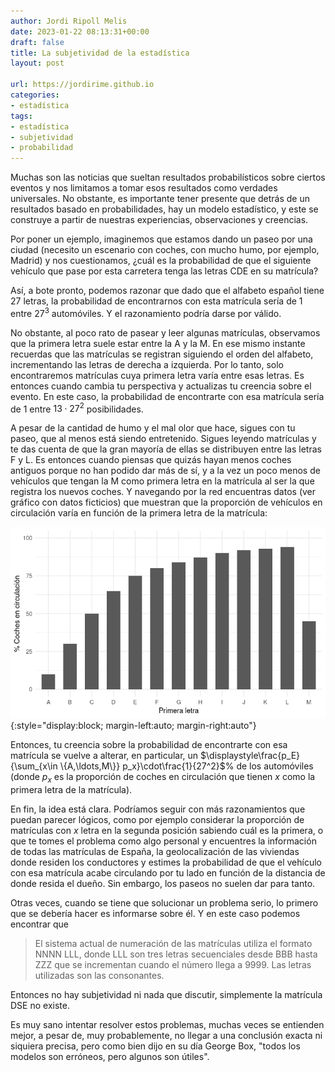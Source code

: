 ```yaml
---
author: Jordi Ripoll Melis
date: 2023-01-22 08:13:31+00:00
draft: false
title: La subjetividad de la estadística
layout: post

url: https://jordirime.github.io
categories:
- estadística
tags:
- estadística
- subjetividad
- probabilidad
---
```

Muchas son las noticias que sueltan resultados probabilísticos sobre ciertos eventos y nos limitamos a tomar esos resultados como verdades universales. No obstante, es importante tener presente que detrás de un resultados basado en probabilidades, hay un modelo estadístico, y este se construye a partir de nuestras experiencias, observaciones y creencias.

Por poner un ejemplo, imaginemos que estamos dando un paseo por una ciudad (necesito un escenario con coches, con mucho humo, por ejemplo, Madrid) y nos cuestionamos, ¿cuál es la probabilidad de que el siguiente vehículo que pase por esta carretera tenga las letras CDE en su matrícula?

Así, a bote pronto, podemos razonar que dado que el alfabeto español tiene 27 letras, la probabilidad de encontrarnos con esta matrícula sería de 1 entre $27^3$ automóviles. Y el razonamiento podría darse por válido.

No obstante, al poco rato de pasear y leer algunas matrículas, observamos que la primera letra suele estar entre la A y la M. En ese mismo instante recuerdas que las matrículas se registran siguiendo el orden del alfabeto, incrementando las letras de derecha a izquierda. Por lo tanto, solo encontraremos matrículas cuya primera letra varía entre esas letras. Es entonces cuando cambia tu perspectiva y actualizas tu creencia sobre el evento. En este caso, la probabilidad de encontrarte con esa matrícula sería de 1 entre $13\cdot27^2$ posibilidades.

A pesar de la cantidad de humo y el mal olor que hace, sigues con tu paseo, que al menos está siendo entretenido. Sigues leyendo matrículas y te das cuenta de que la gran mayoría de ellas se distribuyen entre las letras F y L. Es entonces cuando piensas que quizás hayan menos coches antiguos porque no han podido dar más de sí, y a la vez un poco menos de vehículos que tengan la M como primera letra en la matrícula al ser la que registra los nuevos coches. Y navegando por la red encuentras datos (ver gráfico con datos ficticios) que muestran que la proporción de vehículos en circulación varía en función de la primera letra de la matrícula:

![Distribución de coches en circulación según la primera letra de la matrícula](/assets/img/distribucion_coches.jpg){:style="display:block; margin-left:auto; margin-right:auto"}

Entonces, tu creencia sobre la probabilidad de encontrarte con esa matrícula se vuelve a alterar, en particular, un $\displaystyle\frac{p_E}{\sum_{x\in \{A,\ldots,M\}} p_x}\cdot\frac{1}{27^2}$% de los automóviles (donde $p_x$ es la proporción de coches en circulación que tienen $x$ como la primera letra de la matrícula).

En fin, la idea está clara. Podríamos seguir con más razonamientos que puedan parecer lógicos, como por ejemplo considerar la proporción de matrículas con $x$ letra en la segunda posición sabiendo cuál es la primera, o que te tomes el problema como algo personal y encuentres la información de todas las matrículas de España, la geolocalización de las viviendas donde residen los conductores y estimes la probabilidad de que el vehículo con esa matrícula acabe circulando por tu lado en función de la distancia de donde resida el dueño. Sin embargo, los paseos no suelen dar para tanto.

Otras veces, cuando se tiene que solucionar un problema serio, lo primero que se debería hacer es informarse sobre él. Y en este caso podemos encontrar que 
> El sistema actual de numeración de las matrículas utiliza el formato NNNN LLL, donde LLL son tres letras secuenciales desde BBB hasta ZZZ que se incrementan cuando el número llega a 9999. Las letras utilizadas son las consonantes.

Entonces no hay subjetividad ni nada que discutir, simplemente la matrícula DSE no existe.

Es muy sano intentar resolver estos problemas, muchas veces se entienden mejor, a pesar de, muy probablemente, no llegar a una conclusión exacta ni siquiera precisa, pero como bien dijo en su día George Box, "todos los modelos son erróneos, pero algunos son útiles".
